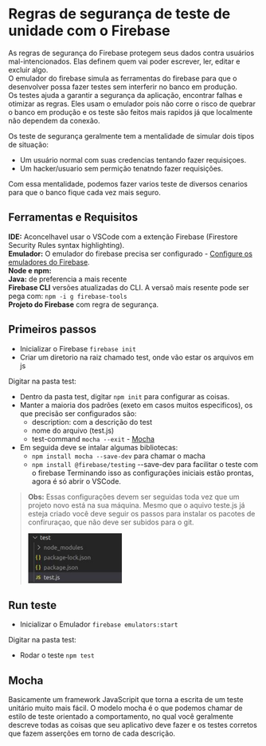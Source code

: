 # Regras de segurança de teste de unidade com o Firebase

As regras de segurança do Firebase protegem seus dados contra usuários mal-intencionados. Elas definem quem vai poder escrever, ler, editar e excluir algo. <br>
O emulador do firebase simula as ferramentas do firebase para que o desenvolver possa fazer testes sem interferir no banco em produção. <br>
Os testes ajuda a garantir a segurança da aplicação, encontrar falhas e otimizar as regras. Eles usam o emulador pois não corre o risco de quebrar o banco em produção e os teste são feitos mais rapidos já que localmente não dependem da conexão.

Os teste de segurança geralmente tem a mentalidade de simular dois tipos de situação: 
- Um usuário normal com suas credencias tentando fazer requisiçoes.
- Um hacker/usuario sem permição tenatndo fazer requisições.

Com essa mentalidade, podemos fazer varios teste de diversos cenarios para que o banco fique cada vez mais seguro.

## Ferramentas e Requisitos
**IDE:** Aconcelhavel usar o VSCode com a extenção Firebase (Firestore Security Rules syntax highlighting). <br>
**Emulador:** O emulador do firebase precisa ser configurado - [Configure os emuladores do Firebase][2]. <br>
**Node e npm:**  <br>
**Java:** de preferencia a mais recente <br>
**Firebase CLI** versões atualizadas do CLI. A versaõ mais resente pode ser pega com: `npm -i g firebase-tools` <br>
**Projeto do Firebase** com regra de segurança. <br>

## Primeiros passos
- Inicializar o Firebase `firebase init`
- Criar um diretorio na raiz chamado test, onde vão estar os arquivos em js

Digitar na pasta test:
- Dentro da pasta test, digitar `npm init` para configurar as coisas.
- Manter a maioria dos padrões (exeto em casos muitos especificos), os que precisão ser configurados são:
  -   description: com a descrição do test
  -   nome do arquivo (test.js)
  -   test-command `mocha --exit` - [Mocha][3]
- Em seguida deve se intalar algumas bibliotecas:
  -  `npm install mocha --save-dev` para chamar o macha
  -  `npm install @firebase/testing` --save-dev para facilitar o teste com o firebase
Terminando isso as configurações iniciais estão prontas, agora é só abrir o VSCode.

> **Obs:** Essas configurações devem ser seguidas toda vez que um projeto novo está na sua máquina. Mesmo que o aquivo teste.js já esteja criado você deve seguir os passos para instalar os pacotes de confiruraçao, que não deve ser subidos para o git.
> 
> <img src="../Img/ArquivoDeConfiguracaoTestJSRegraSeguranca.jpg" height="100">

## Run teste
- Inicializar o Emulador `firebase emulators:start`

Digitar na pasta test:
- Rodar o teste `npm test`

## Mocha
Basicamente um framework JavaScripit que torna a escrita de um teste unitário muito mais fácil.
O modelo mocha é o que podemos chamar de estilo de teste orientado a comportamento, no qual você geralmente descreve todas as coisas que seu aplicativo deve fazer e os testes corretos que fazem asserções em torno de cada descrição. 

<!-- Parei em 7:57 do vìdeo https://www.youtube.com/watch?v=VDulvfBpzZE&t=2s   -->


[1]: https://firebase.google.com/docs/rules/unit-tests
[2]: https://firebase.google.com/docs/rules/emulator-setup
[3]: https://github.com/RafaelaBF/Testes_no_Android/new/main/Anota%C3%A7%C3%B5es#mocha
